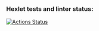 ### Hexlet tests and linter status:
[![Actions Status](https://github.com/molodchanayaanna/python-project-49/workflows/hexlet-check/badge.svg)](https://github.com/molodchanayaanna/python-project-49/actions)